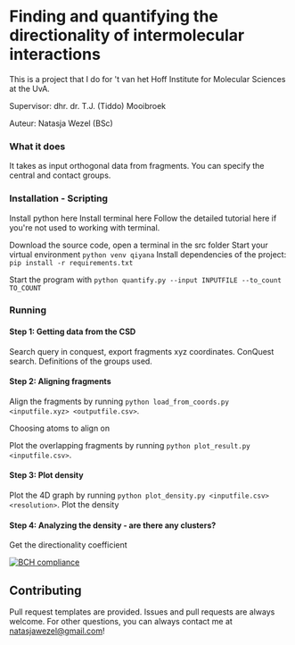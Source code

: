 # Finding and quantifying the directionality of intermolecular interactions
This is a project that I do for 't van het Hoff Institute for Molecular Sciences at the UvA.

Supervisor: dhr. dr. T.J. (Tiddo) Mooibroek

Auteur: Natasja Wezel (BSc)

### What it does
It takes as input orthogonal data from fragments. You can specify the central and contact groups.

### Installation - Scripting
Install python here
Install terminal here
Follow the detailed tutorial here if you're not used to working with terminal.

Download the source code, open a terminal in the src folder
Start your virtual environment ```python venv qiyana```
Install dependencies of the project: ```pip install -r requirements.txt```

Start the program with ```python quantify.py --input INPUTFILE --to_count TO_COUNT```

### Running

#### Step 1: Getting data from the CSD
Search query in conquest, export fragments xyz coordinates.
ConQuest search. Definitions of the groups used.

#### Step 2: Aligning fragments
Align the fragments by running `python load_from_coords.py <inputfile.xyz> <outputfile.csv>`. 

Choosing atoms to align on

Plot the overlapping fragments by running `python plot_result.py <inputfile.csv>`.

#### Step 3: Plot density
Plot the 4D graph by running `python plot_density.py <inputfile.csv> <resolution>`.
Plot the density

#### Step 4: Analyzing the density - are there any clusters?
Get the directionality coefficient

[![BCH compliance](https://bettercodehub.com/edge/badge/NatasjaWezel/MasterProject?branch=master)](https://bettercodehub.com/)


## Contributing
Pull request templates are provided. Issues and pull requests are always welcome.
For other questions, you can always contact me at natasjawezel@gmail.com!
